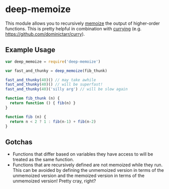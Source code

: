 # deep-memoize

This module allows you to recursively [memoize][memoize-wiki] the output of higher-order functions.
This is pretty helpful in combination with [currying][curry-wiki]
(e.g. https://github.com/dominictarr/curry).

[curry-wiki]: https://en.wikipedia.org/wiki/Currying
[memoize-wiki]: https://en.wikipedia.org/wiki/Memoization

## Example Usage

```js
var deep_memoize = require('deep-memoize')

var fast_and_thunky = deep_memoize(fib_thunk)

fast_and_thunky(40)() // may take awhile
fast_and_thunky(40)() // will be superfast!
fast_and_thunky(40)('silly arg') // will be slow again

function fib_thunk (n) {
  return function () { fib(n) }
}

function fib (n) {
  return n < 2 ? 1 : fib(n-1) + fib(n-2)
}
```

## Gotchas

* Functions that differ based on variables they have access to will be treated as the same function.
* Functions that are recursively defined are not memoized while they run.
This can be avoided by defining the unmemoized version in terms of the unmemoized version
and the memoized version in terms of the unmemoized version!
Pretty cray, right?
